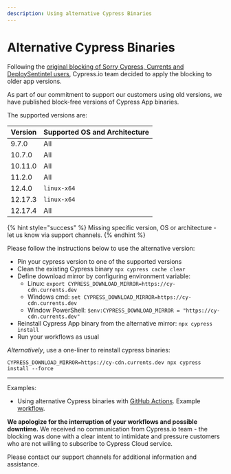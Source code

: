 ```yaml
---
description: Using alternative Cypress Binaries
---
```


# Alternative Cypress Binaries

Following the [original blocking of Sorry Cypress, Currents and DeploySentintel users](https://currents.dev/posts/v13-blocking), Cypress.io team decided to apply the blocking to older app versions.

As part of our commitment to support our customers using old versions, we have published block-free versions of Cypress App binaries.

The supported versions are:

| Version | Supported OS and Architecture |
| ------- | ----------------------------- |
| 9.7.0   | All                           |
| 10.7.0  | All                           |
| 10.11.0 | All                           |
| 11.2.0  | All                           |
| 12.4.0  | `linux-x64`                   |
| 12.17.3 | `linux-x64`                   |
| 12.17.4 | All                           |

{% hint style="success" %}
Missing specific version, OS or architecture - let us know via support channels.
{% endhint %}

Please follow the instructions below to use the alternative version:

* Pin your cypress version to one of the supported versions
* Clean the existing Cypress binary `npx cypress cache clear`
* Define download mirror by configuring environment variable:
  * Linux: `export CYPRESS_DOWNLOAD_MIRROR=https://cy-cdn.currents.dev`
  * Windows cmd:  `set CYPRESS_DOWNLOAD_MIRROR=https://cy-cdn.currents.dev`
  * Window PowerShell:  `$env:CYPRESS_DOWNLOAD_MIRROR = "https://cy-cdn.currents.dev"`
* Reinstall Cypress App binary from the alternative mirror: `npx cypress install`
* Run your workflows as usual

_Alternatively_, use a one-liner to reinstall cypress binaries:

```
CYPRESS_DOWNLOAD_MIRROR=https://cy-cdn.currents.dev npx cypress install --force
```

***

Examples:

* Using alternative Cypress binaries with [GitHub Actions](https://github.com/currents-dev/gh-actions-example/blob/main/.github/workflows/currents.yml). Example [workflow](https://github.com/currents-dev/gh-actions-example/actions/runs/6809756956/job/18516652532).

**We apologize for the interruption of your workflows and possible downtime.** We received no communication from Cypress.io team - the blocking was done with a clear intent to intimidate and pressure customers who are not willing to subscribe to Cypress Cloud service.

Please contact our support channels for additional information and assistance.
